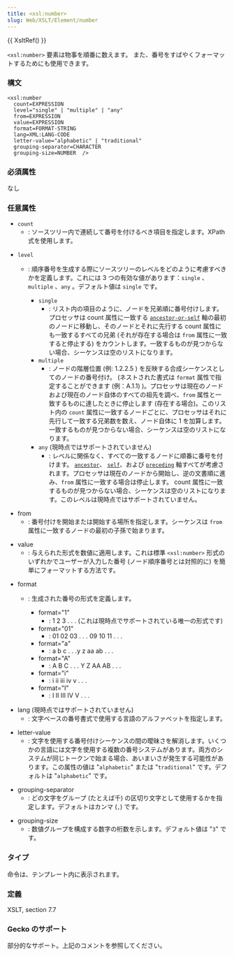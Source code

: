 ```yaml
---
title: <xsl:number>
slug: Web/XSLT/Element/number
---
```


{{ XsltRef() }}

`<xsl:number>` 要素は物事を順番に数えます。 また、番号をすばやくフォーマットするためにも使用できます。

### 構文

```
<xsl:number
  count=EXPRESSION
  level="single" | "multiple" | "any"
  from=EXPRESSION
  value=EXPRESSION
  format=FORMAT-STRING
  lang=XML:LANG-CODE
  letter-value="alphabetic" | "traditional"
  grouping-separator=CHARACTER
  grouping-size=NUMBER  />
```

### 必須属性

なし

### 任意属性

- `count`
  - : ソースツリー内で連続して番号を付けるべき項目を指定します。XPath 式を使用します。

<!---->

- `level`

  - : 順序番号を生成する際にソースツリーのレベルをどのように考慮すべきかを定義します。これには 3 つの有効な値があります：`single` 、`multiple` 、`any` 。デフォルト値は `single` です。

    - `single`
      - : リスト内の項目のように、ノードを兄弟順に番号付けします。プロセッサは count 属性に一致する [`ancestor-or-self`](/ja/docs/XSLT/Elements/en/Transforming_XML_with_XSLT/Mozilla_XSLT%2f%2fXPath_Reference/Axes/ancestor-or-self) 軸の最初のノードに移動し、そのノードとそれに先行する count 属性にも一致するすべての兄弟 (それが存在する場合は `from` 属性に一致すると停止する) をカウントします。一致するものが見つからない場合、シーケンスは空のリストになります。
    - `multiple`
      - : ノードの階層位置 (例: 1.2.2.5 ) を反映する合成シーケンスとしてのノードの番号付け。 (ネストされた書式は `format` 属性で指定することができます (例：A.1.1) )。プロセッサは現在のノードおよび現在のノード自体のすべての祖先を調べ、`from` 属性と一致するものに達したときに停止します (存在する場合)。このリスト内の `count` 属性に一致するノードごとに、プロセッサはそれに先行して一致する兄弟数を数え、ノード自体に 1 を加算します。一致するものが見つからない場合、シーケンスは空のリストになります。
    - `any` (現時点ではサポートされていません)
      - : レベルに関係なく、すべての一致するノードに順番に番号を付けます。 [`ancestor`](/ja/docs/XSLT/Elements/en/Transforming_XML_with_XSLT/Mozilla_XSLT%2f%2fXPath_Reference/Axes/ancestor)、 [`self`](/ja/docs/XSLT/Elements/en/Transforming_XML_with_XSLT/Mozilla_XSLT%2f%2fXPath_Reference/Axes/self)、および [`preceding`](/ja/docs/XSLT/Elements/en/Transforming_XML_with_XSLT/Mozilla_XSLT%2f%2fXPath_Reference/Axes/preceding) 軸すべてが考慮されます。プロセッサは現在のノードから開始し、逆の文書順に進み、`from` 属性に一致する場合は停止します。 count 属性に一致するものが見つからない場合、シーケンスは空のリストになります。このレベルは現時点ではサポートされていません。

<!---->

- from
  - : 番号付けを開始または開始する場所を指定します。シーケンスは `from`属性に一致するノードの最初の子孫で始まります。

<!---->

- value
  - : 与えられた形式を数値に適用します。これは標準 `<xsl:number>` 形式のいずれかでユーザーが入力した番号 (ノード順序番号とは対照的に) を簡単にフォーマットする方法です。

<!---->

- format

  - : 生成された番号の形式を定義します。

    - format="1"
      - : 1 2 3 . . . (これは現時点でサポートされている唯一の形式です)
    - format="01"
      - : 01 02 03 . . . 09 10 11 . . .
    - format="a"
      - : a b c . . .y z aa ab . . .
    - format="A"
      - : A B C . . . Y Z AA AB . . .
    - format="i"
      - : i ii iii iv v . . .
    - format="I"
      - : I II III IV V . . .

<!---->

- lang (現時点ではサポートされていません)
  - : 文字ベースの番号書式で使用する言語のアルファベットを指定します。

<!---->

- letter-value
  - : 文字を使用する番号付けシーケンスの間の曖昧さを解消します。いくつかの言語には文字を使用する複数の番号システムがあります。両方のシステムが同じトークンで始まる場合、あいまいさが発生する可能性があります。この属性の値は "`alphabetic`" または "`traditional`" です。デフォルトは "`alphabetic`" です。

<!---->

- grouping-separator
  - : どの文字をグループ (たとえば千) の区切り文字として使用するかを指定します。デフォルトはカンマ (`,`) です。

<!---->

- grouping-size
  - : 数値グループを構成する数字の桁数を示します。デフォルト値は "`3`" です。

### タイプ

命令は、テンプレート内に表示されます。

### 定義

XSLT, section 7.7

### Gecko のサポート

部分的なサポート。上記のコメントを参照してください。
